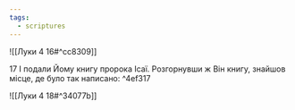 ```yaml
---
tags:
  - scriptures
---
```


![[Луки 4 16#^cc8309]]

17 І подали Йому книгу пророка Ісаї. Розгорнувши ж Він книгу, знайшов місце, де було так написано: ^4ef317

![[Луки 4 18#^34077b]]